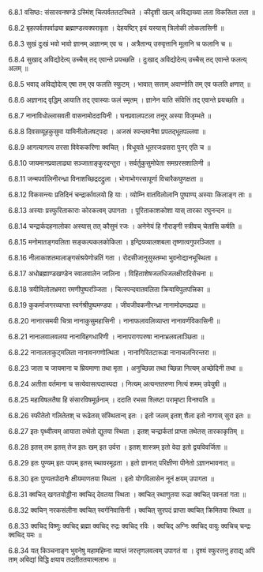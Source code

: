 6.8.1
वसिष्ठः:
संसारवनषण्डे ऽस्मिंश् चित्पर्वततटस्थिते ।
कीदृशी खल्व् अविद्याख्या लता विकसिता तता ॥


6.8.2
बृहत्पर्वतपर्वाढ्या ब्रह्माण्डत्वक्परावृता ।
देहयष्टिर् इयं यस्यास् त्रिलोकी लोकलासिनी ॥


6.8.3
सुखं दुःखं भवो भावो ज्ञानम् अज्ञानम् एव च ।
अत्रैतान्य् उरुवृत्तानि मूलानि च फलानि च ॥


6.8.4
सुखाद् अविद्योदेत्य् उच्चैस् तद् एवान्ते प्रयच्छति ।
दुःखाद् अविद्योदेत्य् उच्चैस् तद् एवान्ते फलत्य् अलम् ॥


6.8.5
भवाद् अविद्योदेत्य् एषा तम् एव फलति स्फुटम् ।
भावात् सत्ताम् अवाप्नोति तम् एव फलति क्षणात् ॥


6.8.6
अज्ञानाद् वृद्धिम् आयाति तद् एवास्याः फलं स्मृतम् ।
ज्ञानेन याति संवित्तिं तद् एवान्ते प्रयच्छति ॥


6.8.7
नानाविधोल्लासवती वासनामोददायिनी ।
घनप्रवालपटला तनुर् अस्या विजृम्भते ॥


6.8.8
दिवसव्यूहकुसुमा यामिनीलोलषट्पदा ।
अजस्रं स्पन्दमानैषा प्रपतद्भूतपल्लवा ॥


6.8.9
आगत्यागत्य तरसा विवेककरिणा क्वचित् ।
विधूयते धूतरजःप्रसरा पुनर् एति च ॥


6.8.10
जायमानप्रवालाढ्या सञ्जाताङ्कुरदन्तुरा ।
सर्वर्तुकुसुमोपेता समग्ररसशालिनी ॥


6.8.11
जन्मपर्वालिनीरन्ध्रा विनाशच्छिद्रदद्रुला ।
भोगाभोगरसापूर्णा विचारैकघुणक्षता ॥


6.8.12
विकसन्त्यः प्रतिदिनं चन्द्रार्कावलयो हि याः ।
व्योम्नि वातविलोलानि पुष्पाण्य् अस्याः किलाङ्ग ताः ॥


6.8.13
अस्याः प्रस्फुरिताकाराः कोरकत्वम् उपागताः ।
पूरिताकाशकोशा यास् तारका रघुनन्दन ॥


6.8.14
चन्द्रार्कदहनालोका अस्यास् तत् कौसुमं रजः ।
अनेनेयं हि गौराङ्गी स्त्रीवच् चेतांसि कर्षति ॥


6.8.15
मनोमातङ्गवलिता सङ्कल्पकलकोकिला ।
इन्द्रियव्यालशबला तृष्णात्वगुपरञ्जिता ॥


6.8.16
नीलाकाशतमालाङ्गसंश्रयेणोन्नतिं गता ।
रोदसीजानुसुस्तम्भा भुवनोद्यानभूस्थिता ॥


6.8.17
अधोब्रह्माण्डखण्डेन स्वालवालेन जालिना ।
विहिताशेषजलधिजलक्षीरादिसेचना ॥


6.8.18
त्रयीविलोलभ्रमरा रमणीपुष्परञ्जिता ।
चित्स्पन्दवातवलिता क्रियाविपुलपत्त्रिका ॥


6.8.19
कुकर्माजगरव्याप्ता स्वर्गश्रीपुष्पमण्डपा ।
जीवजीवकनीरन्ध्रा नानामोदमदप्रदा ॥


6.8.20
नानारसमयी चित्रा नानाकुसुमहासिनी ।
नानाफलावलिव्याप्ता नानावर्णविकासिनी ॥


6.8.21
नानालवालवलया नानाविहगधारिणी ।
नानापरागपरुषा नानाभ्रलवलाञ्छिता ॥


6.8.22
नानालताकुट्मलिता नानावनगणोत्थिता ।
नानागिरितटारूढा नानाचलनिरन्तरा ॥


6.8.23
जाता च जायमाना च म्रियमाणा तथा मृता ।
अनुच्छिन्ना तथा च्छिन्ना नित्यम् अच्छेदिनी तथा ॥


6.8.24
अतीता वर्तमाना च सत्येवासत्पदास्पदा ।
नित्यम् अत्यन्ततरुणा नित्यं शमम् उपेयुषी ॥


6.8.25
महाविषलतैषा हि संसारविषमूर्छनाम् ।
ददाति रभसा श्लिष्टा परामृष्टा विनश्यति ॥


6.8.26
स्फीतेतो गलितेतश् च रूढेतस् संस्थितान्व् इतः ।
इतो जलम् इतश् शैला इतो नागास् सुरा इतः ॥


6.8.27
इतः पृथ्वीत्वम् आयाता तथेतो द्युतया स्थिता ।
इतश् चन्द्रार्कतां प्राप्ता तथेतस् तारकाकृतिम् ॥


6.8.28
इतस् तम इतस् तेज इतः खम् इत उर्वरा ।
इतश् शास्त्रम् इतो वेदा इतो द्वयविवर्जिता ॥


6.8.29
इतः पुण्यम् इतः पापम् इतस् स्थावरमूढता ।
इतो ज्ञानात् परिक्षीणा पीनेतो ऽज्ञानभावनात् ॥


6.8.30
इतः पुण्यतपोदानैः क्षीयमाणतया स्थिता ।
इतो योगविलासेन नूनं क्षयम् उपागता ॥


6.8.31
क्वचित् खगतयोड्डीना क्वचिद् देवतया स्थिता ।
क्वचित् स्थाणुतया रूढा क्वचित् पवनतां गता ॥


6.8.32
क्वचिन् नरकसंलीना क्वचित् स्वर्गनिवासिनी ।
क्वचित् सुरपदं प्राप्ता क्वचित् क्रिमितया स्थिता ॥


6.8.33
क्वचिद् विष्णुः क्वचिद् ब्रह्मा क्वचिद् रुद्रः क्वचिद् रविः ।
क्वचिद् अग्निः क्वचिद् वायुः क्वचिच् चन्द्रः क्वचिद् यमः ॥


6.8.34
यत् किञ्चनाङ्ग भुवनेषु महामहिम्ना व्याप्तं जरत्तृणलवत्वम् उपागतं वा ।
दृश्यं स्फुरत्तनु हराद्य् अपि ताम् अविद्यां विद्धि क्षयाय तदतीततयात्मलाभः ॥

